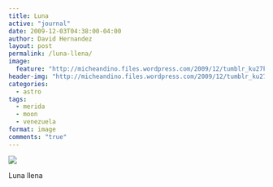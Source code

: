 ```yaml
---
title: Luna
active: "journal"
date: 2009-12-03T04:38:00-04:00
author: David Hernandez
layout: post
permalink: /luna-llena/
image:
  feature: "http://micheandino.files.wordpress.com/2009/12/tumblr_ku27k2qc2g1qa1qgjo1_1280.jpg"
header-img: "http://micheandino.files.wordpress.com/2009/12/tumblr_ku27k2qc2g1qa1qgjo1_1280.jpg"
categories:
  - astro
tags:
  - merida
  - moon
  - venezuela
format: image
comments: "true"
---
```

<a href="http://micheandino.files.wordpress.com/2009/12/tumblr_ku27k2qc2g1qa1qgjo1_1280.jpg" class="popup"  title="Luna llena" data-caption="© 2009 by David Hernández">
<img src="http://micheandino.files.wordpress.com/2009/12/tumblr_ku27k2qc2g1qa1qgjo1_1280.jpg"></a>

Luna llena
